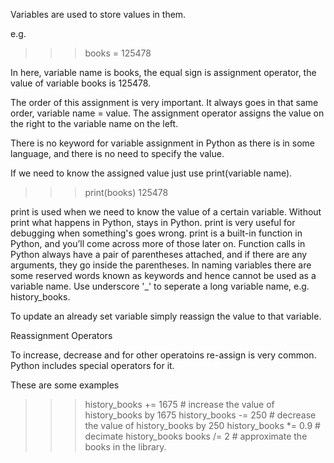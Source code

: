 Variables are used to store values in them.

e.g.
>>> books = 125478 

In here, variable name is books, the equal sign is assignment operator, the value of variable books is 125478.

The order of this assignment is very important. It always goes in that same order, variable name = value.
The assignment operator assigns the value on the right to the variable name on the left.

There is no keyword for variable assignment in Python as there is in some language, and there is no need to specify the value.

If we need to know the assigned value just use print(variable name).
>>> print(books)
125478

print is used when we need to know the value of a certain variable. Without print what happens in Python, stays in Python.
print is very useful for debugging when something's goes wrong. 
print is a built-in function in Python, and you’ll come across more of those later on. Function calls in Python always have a pair of parentheses attached, and if there are any arguments, they go inside the parentheses. 
In naming variables there are some reserved words known as keywords and hence cannot be used as a variable name. Use underscore '_' to seperate a long variable name, e.g. history_books.

To update an already set variable simply reassign the value to that variable.

Reassignment Operators

To increase, decrease and for other operatoins re-assign is very common. Python includes special operators for it.

These are some examples
>>> history_books += 1675 # increase the value of history_books by 1675
>>> history_books -= 250 # decrease the value of history_books by 250
>>> history_books *= 0.9 # decimate history_books
>>> books /=  2 # approximate the books in the library.